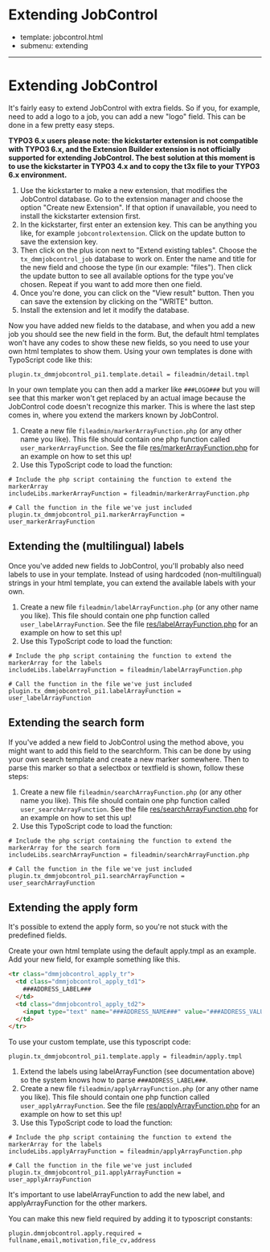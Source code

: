 # Extending JobControl
- template: jobcontrol.html
- submenu: extending
---------------------

# Extending JobControl

It's fairly easy to extend JobControl with extra fields. So if you, for example, need to add a logo to a job, you can add a new "logo" field. This can be done in a few pretty easy steps.

**TYPO3 6.x users please note: the kickstarter extension is not compatible with TYPO3 6.x, and the Extension Builder extension is not officially supported for extending JobControl. The best solution at this moment is to use the kickstarter in TYPO3 4.x and to copy the t3x file to your TYPO3 6.x environment.**


1. Use the kickstarter to make a new extension, that modifies the JobControl database. Go to the extension manager and choose the option "Create new Extension". If that option if unavailable, you need to install the kickstarter extension first.
2. In the kickstarter, first enter an extension key. This can be anything you like, for example `jobcontrolextension`.  Click on the update button to save the extension key.
3. Then click on the plus icon next to "Extend existing tables". Choose the `tx_dmmjobcontrol_job` database to work on. Enter the name and title for the new field and choose the type (in our example: "files"). Then click the update button to see all available options for the type you've chosen. Repeat if you want to add more then one field.
4. Once you're done, you can click on the "View result" button. Then you can save the extension by clicking on the "WRITE" button.
5. Install the extension and let it modify the database.

Now you have added new fields to the database, and when you add a new job you should see the new field in the form. But, the default html templates won't have any codes to show these new fields, so you need to use your own html templates to show them. Using your own templates is done with TypoScript code like this:

```text
plugin.tx_dmmjobcontrol_pi1.template.detail = fileadmin/detail.tmpl
```

In your own template you can then add a marker like `###LOGO###` but you will see that this marker won't get replaced by an actual image because the JobControl code doesn't recognize this marker. This is where the last step comes in, where you extend the markers known by JobControl.

1. Create a new file `fileadmin/markerArrayFunction.php` (or any other name you like). This file should contain one php function called `user_markerArrayFunction`. See the file [res/markerArrayFunction.php](https://github.com/kevinrenskers/dmmjobcontrol/blob/master/res/markerArrayFunction.php) for an example on how to set this up!
2. Use this TypoScript code to load the function:

```text
# Include the php script containing the function to extend the markerArray
includeLibs.markerArrayFunction = fileadmin/markerArrayFunction.php

# Call the function in the file we've just included
plugin.tx_dmmjobcontrol_pi1.markerArrayFunction = user_markerArrayFunction
```


## Extending the (multilingual) labels
Once you've added new fields to JobControl, you'll probably also need labels to use in your template. Instead of using hardcoded (non-multilingual) strings in your html template, you can extend the available labels with your own.

1. Create a new file `fileadmin/labelArrayFunction.php` (or any other name you like). This file should contain one php function called `user_labelArrayFunction`. See the file [res/labelArrayFunction.php](https://github.com/kevinrenskers/dmmjobcontrol/blob/master/res/labelArrayFunction.php) for an example on how to set this up!
2. Use this TypoScript code to load the function:

```text
# Include the php script containing the function to extend the markerArray for the labels
includeLibs.labelArrayFunction = fileadmin/labelArrayFunction.php

# Call the function in the file we've just included
plugin.tx_dmmjobcontrol_pi1.labelArrayFunction = user_labelArrayFunction
```


## Extending the search form
If you've added a new field to JobControl using the method above, you might want to add this field to the searchform. This can be done by using your own search template and create a new marker somewhere. Then to parse this marker so that a selectbox or textfield is shown, follow these steps:

1. Create a new file `fileadmin/searchArrayFunction.php` (or any other name you like). This file should contain one php function called `user_searchArrayFunction`. See the file [res/searchArrayFunction.php](https://github.com/kevinrenskers/dmmjobcontrol/blob/master/res/searchArrayFunction.php) for an example on how to set this up!
2. Use this TypoScript code to load the function:

```text
# Include the php script containing the function to extend the markerArray for the search form
includeLibs.searchArrayFunction = fileadmin/searchArrayFunction.php

# Call the function in the file we've just included
plugin.tx_dmmjobcontrol_pi1.searchArrayFunction = user_searchArrayFunction
 ```


## Extending the apply form
It's possible to extend the apply form, so you're not stuck with the predefined fields.

Create your own html template using the default apply.tmpl as an example. Add your new field, for example something like this.

```html
<tr class="dmmjobcontrol_apply_tr">
  <td class="dmmjobcontrol_apply_td1">
    ###ADDRESS_LABEL###
  </td>
  <td class="dmmjobcontrol_apply_td2">
    <input type="text" name="###ADDRESS_NAME###" value="###ADDRESS_VALUE###" class="dmmjobcontrol_input" />
  </td>
</tr>
```

To use your custom template, use this typoscript code:

```text
plugin.tx_dmmjobcontrol_pi1.template.apply = fileadmin/apply.tmpl
```

1. Extend the labels using labelArrayFunction (see documentation above) so the system knows how to parse `###ADDRESS_LABEL###`.
2. Create a new file `fileadmin/applyArrayFunction.php` (or any other name you like). This file should contain one php function called `user_applyArrayFunction`. See the file [res/applyArrayFunction.php](https://github.com/kevinrenskers/dmmjobcontrol/blob/master/res/applyArrayFunction.php) for an example on how to set this up!
3. Use this TypoScript code to load the function:

```text
# Include the php script containing the function to extend the markerArray for the labels
includeLibs.applyArrayFunction = fileadmin/applyArrayFunction.php

# Call the function in the file we've just included
plugin.tx_dmmjobcontrol_pi1.applyArrayFunction = user_applyArrayFunction
```

It's important to use labelArrayFunction to add the new label, and applyArrayFunction for the other markers.

You can make this new field required by adding it to typoscript constants:

```text
plugin.dmmjobcontrol.apply.required = fullname,email,motivation,file_cv,address
```